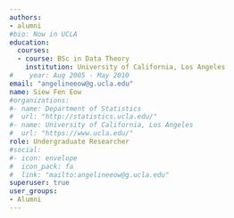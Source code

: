 ```yaml
---
authors:
- alumni
#bio: Now in UCLA
education:
  courses:
  - course: BSc in Data Theory
    institution: University of California, Los Angeles
#    year: Aug 2005 - May 2010
email: "angelineeow@g.ucla.edu"
name: Siew Fen Eow
#organizations:
#- name: Department of Statistics
#  url: "http://statistics.ucla.edu/"
#- name: University of California, Los Angeles
#  url: "https://www.ucla.edu/"
role: Undergraduate Researcher
#social:
#- icon: envelope
#  icon_pack: fa
#  link: "mailto:angelineeow@g.ucla.edu"
superuser: true
user_groups:
- Alumni
---
```

